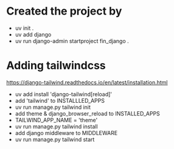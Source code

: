 # Created the project by
- uv init .
- uv add django
- uv run django-admin startproject fin_django .


# Adding tailwindcss
https://django-tailwind.readthedocs.io/en/latest/installation.html

- uv add install 'django-tailwind[reload]'
- add 'tailwind' to INSTALLLED_APPS
- uv run manage.py tailwind init
- add theme & django_browser_reload to INSTALLED_APPS
- TAILWIND_APP_NAME = 'theme'
- uv run manage.py tailwind install
- add django middleware to MIDDLEWARE
- uv run manage.py tailwind start